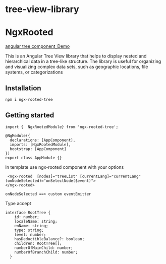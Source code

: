 # tree-view-library

# NgxRooted

 [angular tree component_Demo]()

This is an Angular Tree View library that helps to display nested and hierarchical data in a tree-like structure. The library is useful for organizing and visualizing complex data sets, such as geographic locations, file systems, or categorizations

## Installation

```bash
npm i ngx-rooted-tree
```

## Getting started

```
import {  NgxRootedModule} from 'ngx-rooted-tree';

@NgModule({
  declarations: [AppComponent],
  imports: [NgxRootedModule],
  bootstrap: [AppComponent]
})
export class AppModule {}
```

In template use ngx-rooted  component with your options

```
 <ngx-rooted  [nodes]="treeList" [currentLang]="currentLang" (onNodeSelected)="onSelectNode($event)">
</ngx-rooted>

```

`onNodeSelected ==> custom eventEmitter`

Type accept

```
interface RootTree {
    id: number;
    localeName: string;
    enName: string;
    type: string;
    level: number;
    hasDeductibleBalance?: boolean;
    children: RootTree[];
    numberOfMainChild: number;
    numberOfBranchChild: number;
  }
```
